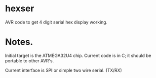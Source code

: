 hexser
======

AVR code to get 4 digit serial hex display working.


Notes.
======

Initial target is the ATMEGA32U4 chip. Current code
is in C; it should be portable to other AVR's.

Current interface is SPI or simple two wire serial. (TX/RX)
